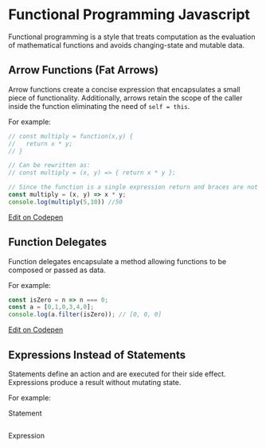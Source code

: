 # Functional Programming Javascript

Functional programming is a style that treats computation as the evaluation of mathematical functions and avoids changing-state and mutable data.

## Arrow Functions (Fat Arrows)

Arrow functions create a concise expression that encapsulates a small piece of functionality. Additionally, arrows retain the scope of the caller inside the function eliminating the need of `self = this`.

For example:

```javascript
// const multiply = function(x,y) {
//   return x * y;
// }

// Can be rewritten as:
// const multiply = (x, y) => { return x * y };

// Since the function is a single expression return and braces are not needed:
const multiply = (x, y) => x * y;
console.log(multiply(5,10)) //50
```

<a href="https://codepen.io/Bunlong/pen/QBgdJb" target="_blank">Edit on Codepen</a>

## Function Delegates

Function delegates encapsulate a method allowing functions to be composed or passed as data.

For example:

```javascript
const isZero = n => n === 0;
const a = [0,1,0,3,4,0];
console.log(a.filter(isZero)); // [0, 0, 0]
```

<a href="https://codepen.io/Bunlong/pen/zLzNbd" target="_blank">Edit on Codepen</a>

## Expressions Instead of Statements

Statements define an action and are executed for their side effect. Expressions produce a result without mutating state.

For example:

Statement

```javascript

```

Expression

```javascript

```
